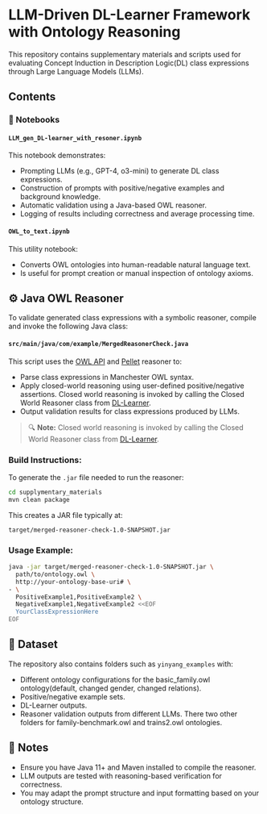 # LLM-Driven DL-Learner Framework with Ontology Reasoning

This repository contains supplementary materials and scripts used for evaluating Concept Induction in Description Logic(DL) class expressions through Large Language Models (LLMs).

## Contents

### 📁 Notebooks

#### `LLM_gen_DL-learner_with_resoner.ipynb`
This notebook demonstrates:
- Prompting LLMs (e.g., GPT-4, o3-mini) to generate DL class expressions.
- Construction of prompts with positive/negative examples and background knowledge.
- Automatic validation using a Java-based OWL reasoner.
- Logging of results including correctness and average processing time.

#### `OWL_to_text.ipynb`
This utility notebook:
- Converts OWL ontologies into human-readable natural language text.
- Is useful for prompt creation or manual inspection of ontology axioms.

## ⚙️ Java OWL Reasoner

To validate generated class expressions with a symbolic reasoner, compile and invoke the following Java class:

#### `src/main/java/com/example/MergedReasonerCheck.java`

This script uses the [OWL API](https://github.com/owlcs/owlapi) and [Pellet](https://github.com/stardog-union/pellet) reasoner to:
- Parse class expressions in Manchester OWL syntax.
- Apply closed-world reasoning using user-defined positive/negative assertions. Closed world reasoning is invoked by calling the Closed World Reasoner class from [DL-Learner](https://github.com/AKSW/DL-Learner).
- Output validation results for class expressions produced by LLMs.

> 🔍 **Note:** Closed world reasoning is invoked by calling the Closed World Reasoner class from [DL-Learner](https://github.com/AKSW/DL-Learner).

### Build Instructions:
To generate the `.jar` file needed to run the reasoner:

```bash
cd supplymentary_materials
mvn clean package
```

This creates a JAR file typically at:
```
target/merged-reasoner-check-1.0-SNAPSHOT.jar
```

### Usage Example:

```bash
java -jar target/merged-reasoner-check-1.0-SNAPSHOT.jar \
  path/to/ontology.owl \
  http://your-ontology-base-uri# \
- \
  PositiveExample1,PositiveExample2 \
  NegativeExample1,NegativeExample2 <<EOF
  YourClassExpressionHere
EOF
```

## 📁 Dataset

The repository also contains folders such as `yinyang_examples` with:
- Different ontology configurations for the basic_family.owl ontology(default, changed gender, changed relations).
- Positive/negative example sets.
- DL-Learner outputs.
- Reasoner validation outputs from different LLMs.
There two other folders for family-benchmark.owl and trains2.owl ontologies. 


## 📌 Notes

- Ensure you have Java 11+ and Maven installed to compile the reasoner.
- LLM outputs are tested with reasoning-based verification for correctness.
- You may adapt the prompt structure and input formatting based on your ontology structure.
